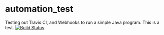 # automation_test
Testing out Travis CI, and Webhooks to run a simple Java program. This is a test.
[![Build Status](https://travis-ci.org/MikhailMaksimovStetson/automation_test.svg?branch=master)](https://travis-ci.org/MikhailMaksimovStetson/automation_test)
